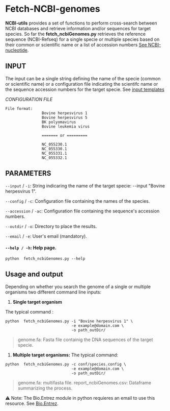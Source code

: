 # Fetch-NCBI-genomes

**NCBI-utils** provides a set of functions to perform cross-search between NCBI databases and retrieve information and/or sequences for target species. So far the **fetch_ncbiGenomes.py** retrieves the reference sequence (NCBI-Refseq) for a single specie or multiple species based on their common or scientific name or a list of accession numbers [See NCBI-nucleotide](https://www.ncbi.nlm.nih.gov/genbank/sequenceids/).

## INPUT
The input can be a single string defining the name of the specie (common or scientific name) or a configuration file indicating the scientifc name or the sequence accession numbers for the target specie. See [input templates](https://github.com/Daniel-VM/ncbi-utils/tree/main/conf)

*CONFIGURATION FILE*
```console
File format:
                Bovine herpesvirus 1
                Bovine herpesvirus 5
                BK polyomavirus
                Bovine leukemia virus
                
                ======= or =========
                
                NC_055230.1
                NC_055330.1
                NC_055331.1
                NC_055332.1
```

## PARAMETERS

`--input` / `-i`:  String indicaring the name of the target specie: --input "Bovine herpesvirus 1". 

`--config` / `-c`: Configuration file containing the names of the species.

`--accession` / `-ac`: Configuration file containing the sequence's accession numbers.

`--outdir` / `-o`: Directory to place the results.

`--email` / `-e`:  User's email (mandatory).

#### `--help / -h`: Help page.
```console
python  fetch_ncbiGenomes.py --help
```

## Usage and output

Depending on whether you search the genome of a single or multiple organisms two different command line inputs: 

1. **Single target organism**

The typical command :
```console
python  fetch_ncbiGenomes.py -i "Bovine herpesvirus 1" \
                             -e example@domain.com \
                             -o path_outDir/

```

>  genome.fa: Fasta file containig the DNA sequences of the target specie.

1. **Multiple target organisms:**
The typical command:
```console
python  fetch_ncbiGenomes.py -c conf/species.config \
                             -e example@domain.com \
                             -o path_outDir/

```

> genome.fa: multifasta file.
> report_ncbiGenomes.csv: Dataframe summarizing the process.


:warning: Note: The Bio.Entrez module in python requieres an email to use this resource. See [Bio.Entrez](https://biopython.org/docs/1.76/api/Bio.Entrez.html).
